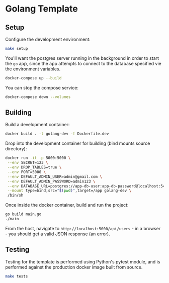 # Golang Template

## Setup

Configure the development environment:

```bash
make setup
```

You'll want the postgres server running in the background in order to start the
`go` app, since the app attempts to connect to the database specified vie the
environment variables.

```bash
docker-compose up --build
```

You can stop the compose service:

```bash
docker-compose down --volumes
```

## Building

Build a development container:

```bash
docker build . -t golang-dev -f Dockerfile.dev
```

Drop into the development container for building (bind mounts source directory):

```bash
docker run -it -p 5000:5000 \
 --env SECRET=123 \
 --env DROP_TABLES=true \
 --env PORT=5000 \
 --env DEFAULT_ADMIN_USER=admin@gmail.com \
 --env DEFAULT_ADMIN_PASSWORD=admin123 \
 --env DATABASE_URL=postgres://app-db-user:app-db-password@localhost:5432/app-db \
 --mount type=bind,src="$(pwd)",target=/app golang-dev \
 /bin/sh
 ```

Once inside the docker container, build and run the project:

```bash
go build main.go
./main
```

From the host, navigate to `http://localhost:5000/api/users` - in a browser - you should get a valid JSON response (an error).

## Testing

Testing for the template is performed using Python's pytest module, and is performed
against the production docker image built from source.

```bash
make tests
```
